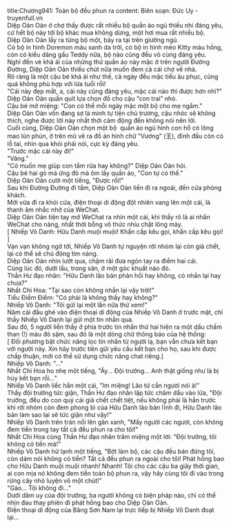 title:Chương941: Toàn bộ đều phun ra
content:
Biên soạn: Đức Uy - truyenfull.vn<br>Diệp Oản Oản ở chợ thấy được rất nhiều bộ quần áo ngủ thiếu nhi đáng yêu, cứ hết bộ này tới bộ khác mua không dừng, một hơi mua rất nhiều bộ.<br>Diệp Oản Oản lấy ra từng bộ một, bày ra tại trên giường ngủ.<br>Có bộ in hình Doremon màu xanh da trời, có bộ in hình mèo Kitty màu hồng, còn có kiểu dáng gấu Teddy nữa, bộ nào cũng đều vô cùng đáng yêu.<br>Nghĩ đến vẻ khả ái của những thứ quần áo này mặc ở trên người Đường Đường, Diệp Oản Oản thiếu chút nữa muốn đem cả cái chợ về nhà.<br>Rõ ràng là một cậu bé khả ái như thế, cả ngày đều mặc tiểu âu phục, cũng quá không phù hợp với lứa tuổi rồi!<br>"Cái này đẹp mắt, a, cái này cũng đáng yêu, mặc cái nào thì được hơn nhỉ?" Diệp Oản Oản quấn quít lựa chọn đồ cho cậu “con trai” nhỏ.<br>Cậu bé mở miệng: "Con có thể mỗi ngày mặc một bộ cho mẹ ngắm."<br>Diệp Oản Oản vốn đang sợ là mình tự tiện chủ trương, cậu nhóc sẽ không thích, nghe được lời này nhất thời cảm động đến không nói nên lời.<br>Cuối cùng, Diệp Oản Oản chọn một bộ  quần áo ngủ hình con hổ có lông mao lún phún, ở trên mũ vẽ ra đồ án hình chữ “Vương” (王), đỉnh đầu còn có lỗ tai, nhìn qua khỏi phải nói, cực kỳ đáng yêu.<br>"Trước mặc cái này đi!"<br>"Vâng."<br>"Có muốn mẹ giúp con tắm rửa hay không?" Diệp Oản Oản hỏi.<br>Cậu bé hai gò má ửng đỏ mà ôm lấy quần áo, "Con tự có thể."<br>Diệp Oản Oản cười một tiếng, "Được rồi!"<br>Sau khi Đường Đường đi tắm, Diệp Oản Oản liền đi ra ngoài, đến cửa phòng khách.<br>Mới vừa đi ra khỏi cửa, điện thoại di động đột nhiên vang lên một cái, là thanh âm nhắc nhở của WeChat.<br>Diệp Oản Oản tiện tay mở WeChat ra nhìn một cái, khi thấy rõ là ai nhắn WeChat cho nàng, nhất thời bỗng vô thức nhíu chặt lông mày.<br>[ Nhiếp Vô Danh: Hữu Danh muội muội! Khẩn cấp kêu gọi, khẩn cấp kêu gọi! ]<br>Vạn vạn không ngờ tới, Nhiếp Vô Danh tự nguyện rời nhóm lại còn giả chết, lại có thể sẽ chủ động tìm nàng.<br>Diệp Oản Oản nhìn lướt qua, chậm rãi đưa ngón tay ra điểm hai cái.<br>Cùng lúc đó, dưới lầu, trong sân, ở một góc khuất nào đó.<br>Thần Hư đạo nhân: "Hữu Danh lão bản phản hồi hay không, có nhắn lại hay chưa?"<br>Nhất Chi Hoa: "Tại sao còn không nhắn lại vậy trời!"<br>Tiểu Điềm Điềm: "Có phải là không thấy hay không?"<br>Nhiếp Vô Danh: "Tôi gửi lại một lần nữa thử xem!"<br>Năm cái đầu ghé vào điện thoại di động của Nhiếp Vô Danh ở trước mặt, chỉ thấy Nhiếp Vô Danh lại gửi một tin nhắn qua.<br>Sau đó, 5 người liền thấy ở phía trước tin nhắn thứ hai hiện ra một dấu chấm than (!) màu đỏ sậm, sau đó là một dòng chữ thông báo của hệ thống:<br>[ Đối phương bật chức năng lọc tin nhắn từ người lạ, bạn vẫn chưa kết bạn với người này. Xin hãy trước tiên gửi yêu cầu kết bạn cho họ, sau khi được chấp thuận, mới có thể sử dụng chức năng chat riêng.]<br>Nhiếp Vô Danh: "..."<br>Nhất Chi Hoa ho nhẹ một tiếng, "Ây... Đội trưởng... Anh thật giống như là bị hủy kết bạn rồi..."<br>Nhiếp Vô Danh liếc hắn một cái, "Im miệng! Lão tử cần ngươi nói à!"<br>Thấy đội trưởng tức giận, Thần Hư đạo nhân lập tức châm dầu vào lửa, "Đội trưởng, đều do con quỷ cái giả chết chết tiệt, nếu không phải là hắn trước khi rời nhóm còn đem phong bì của Hữu Danh lão bản lĩnh đi, Hữu Danh lão bản làm sao lại sẽ tức giận như vậy!"<br>Nhiếp Vô Danh trên trán nổi lên gân xanh, "Mấy người các ngươi, còn không đem tiền trong tay tất cả đều phun ra cho tôi!"<br>Nhất Chi Hoa cùng Thần Hư đạo nhân trăm miệng một lời: "Đội trưởng, tôi không có tiền mà!"<br>Nhiếp Vô Danh hừ lạnh một tiếng, "Bớt làm bộ, các cậu đều bán đứng tôi, còn dám nói không có tiền? Tất cả đều phun ra ngoài cho tôi! Phát hồng bao cho Hữu Danh muội muội nhanh! Nhanh! Tôi cho các cậu ba giây thời gian, ai con mịa nó không đem tiền toàn bộ phun ra, vậy hãy cùng tôi đi vào trong rừng cây nhỏ luyện võ một chút!"<br>"Gào... Tôi không đi..."<br>Dưới dâm uy của đội trưởng, ba người không có biện pháp nào, chỉ có thể nhịn đau thay phiên đi phát hồng bao cho Diệp Oản Oản.<br>Điện thoại di động của Băng Sơn Nam lại trực tiếp bị Nhiếp Vô Danh đoạt lại...